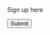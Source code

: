 Sign up here

<button class="g-recaptcha" data-sitekey="6LcQ_gwaAAAAAPF6WKL0azbGAWyxw69Ue286GM7g" data-callback='onSubmit' data-action='submit'>Submit</button>

<script>
   function onSubmit(token) {
     console.log("captcha");
     document.getElementById("demo-form").submit();
   }
 </script>
